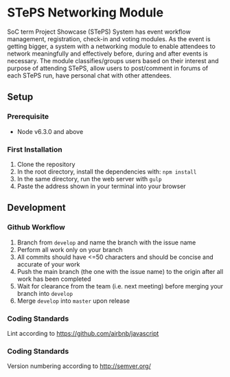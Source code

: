 # STePS Networking Module
SoC term Project Showcase (STePS) System has event workflow management, registration, check-in and voting modules. As the event is getting bigger, a system with a networking module to enable attendees to network meaningfully and effectively before, during and after events is necessary. The module classifies/groups users based on their interest and purpose of attending STePS, allow users to post/comment in forums of each STePS run, have personal chat with other attendees.

## Setup

### Prerequisite
* Node v6.3.0 and above

### First Installation
1. Clone the repository
2. In the root directory, install the dependencies with: `npm install`
3. In the same directory, run the web server with `gulp`
4. Paste the address shown in your terminal into your browser

## Development

### Github Workflow
1. Branch from `develop` and name the branch with the issue name
2. Perform all work only on your branch
3. All commits should have <=50 characters and should be concise and accurate of your work
4. Push the main branch (the one with the issue name) to the origin after all work has been completed
5. Wait for clearance from the team (i.e. next meeting) before merging your branch into `develop`
6. Merge `develop` into `master` upon release

### Coding Standards
Lint according to https://github.com/airbnb/javascript

### Coding Standards 
Version numbering according to http://semver.org/
